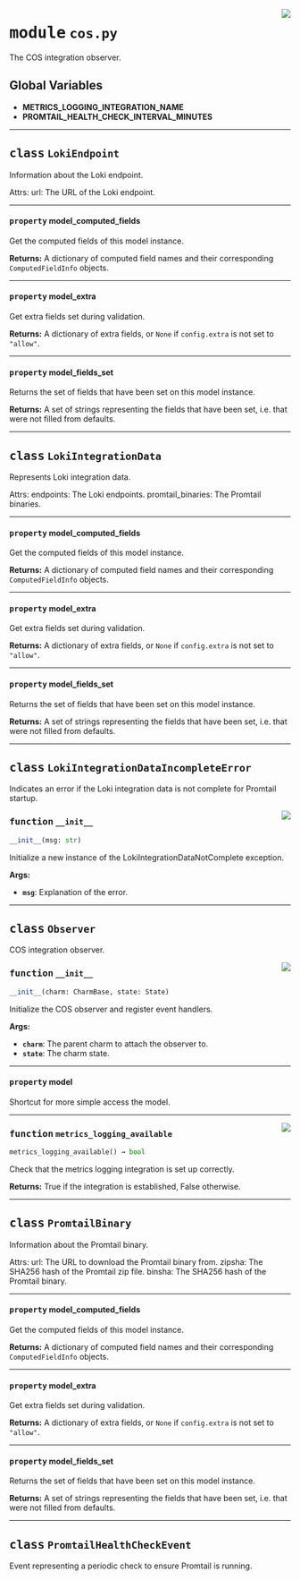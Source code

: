 <!-- markdownlint-disable -->

<a href="../src/cos.py#L0"><img align="right" style="float:right;" src="https://img.shields.io/badge/-source-cccccc?style=flat-square"></a>

# <kbd>module</kbd> `cos.py`
The COS integration observer. 

**Global Variables**
---------------
- **METRICS_LOGGING_INTEGRATION_NAME**
- **PROMTAIL_HEALTH_CHECK_INTERVAL_MINUTES**


---

## <kbd>class</kbd> `LokiEndpoint`
Information about the Loki endpoint. 

Attrs:  url: The URL of the Loki endpoint. 


---

#### <kbd>property</kbd> model_computed_fields

Get the computed fields of this model instance. 



**Returns:**
  A dictionary of computed field names and their corresponding `ComputedFieldInfo` objects. 

---

#### <kbd>property</kbd> model_extra

Get extra fields set during validation. 



**Returns:**
  A dictionary of extra fields, or `None` if `config.extra` is not set to `"allow"`. 

---

#### <kbd>property</kbd> model_fields_set

Returns the set of fields that have been set on this model instance. 



**Returns:**
  A set of strings representing the fields that have been set,  i.e. that were not filled from defaults. 




---

## <kbd>class</kbd> `LokiIntegrationData`
Represents Loki integration data. 

Attrs:  endpoints: The Loki endpoints.  promtail_binaries: The Promtail binaries. 


---

#### <kbd>property</kbd> model_computed_fields

Get the computed fields of this model instance. 



**Returns:**
  A dictionary of computed field names and their corresponding `ComputedFieldInfo` objects. 

---

#### <kbd>property</kbd> model_extra

Get extra fields set during validation. 



**Returns:**
  A dictionary of extra fields, or `None` if `config.extra` is not set to `"allow"`. 

---

#### <kbd>property</kbd> model_fields_set

Returns the set of fields that have been set on this model instance. 



**Returns:**
  A set of strings representing the fields that have been set,  i.e. that were not filled from defaults. 




---

## <kbd>class</kbd> `LokiIntegrationDataIncompleteError`
Indicates an error if the Loki integration data is not complete for Promtail startup. 

<a href="../src/cos.py#L68"><img align="right" style="float:right;" src="https://img.shields.io/badge/-source-cccccc?style=flat-square"></a>

### <kbd>function</kbd> `__init__`

```python
__init__(msg: str)
```

Initialize a new instance of the LokiIntegrationDataNotComplete exception. 



**Args:**
 
 - <b>`msg`</b>:  Explanation of the error. 





---

## <kbd>class</kbd> `Observer`
COS integration observer. 

<a href="../src/cos.py#L84"><img align="right" style="float:right;" src="https://img.shields.io/badge/-source-cccccc?style=flat-square"></a>

### <kbd>function</kbd> `__init__`

```python
__init__(charm: CharmBase, state: State)
```

Initialize the COS observer and register event handlers. 



**Args:**
 
 - <b>`charm`</b>:  The parent charm to attach the observer to. 
 - <b>`state`</b>:  The charm state. 


---

#### <kbd>property</kbd> model

Shortcut for more simple access the model. 



---

<a href="../src/cos.py#L156"><img align="right" style="float:right;" src="https://img.shields.io/badge/-source-cccccc?style=flat-square"></a>

### <kbd>function</kbd> `metrics_logging_available`

```python
metrics_logging_available() → bool
```

Check that the metrics logging integration is set up correctly. 



**Returns:**
  True if the integration is established, False otherwise. 


---

## <kbd>class</kbd> `PromtailBinary`
Information about the Promtail binary. 

Attrs:  url: The URL to download the Promtail binary from.  zipsha: The SHA256 hash of the Promtail zip file.  binsha: The SHA256 hash of the Promtail binary. 


---

#### <kbd>property</kbd> model_computed_fields

Get the computed fields of this model instance. 



**Returns:**
  A dictionary of computed field names and their corresponding `ComputedFieldInfo` objects. 

---

#### <kbd>property</kbd> model_extra

Get extra fields set during validation. 



**Returns:**
  A dictionary of extra fields, or `None` if `config.extra` is not set to `"allow"`. 

---

#### <kbd>property</kbd> model_fields_set

Returns the set of fields that have been set on this model instance. 



**Returns:**
  A set of strings representing the fields that have been set,  i.e. that were not filled from defaults. 




---

## <kbd>class</kbd> `PromtailHealthCheckEvent`
Event representing a periodic check to ensure Promtail is running. 





